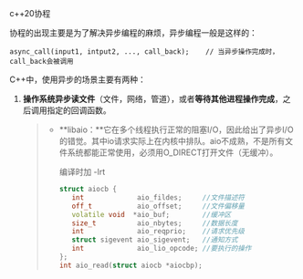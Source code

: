 c++20协程

协程的出现主要是为了解决异步编程的麻烦，异步编程一般是这样的：

```
async_call(input1, intput2, ..., call_back); 	// 当异步操作完成时，call_back会被调用
```

C++中，使用异步的场景主要有两种：

1. **操作系统异步读文件**（文件，网络，管道），或者**等待其他进程操作完成**，之后调用指定的回调函数。

   > - **libaio：**它在多个线程执行正常的阻塞I/O，因此给出了异步I/O的错觉。其中io请求实际上在内核中排队。aio不成熟，不是所有文件系统都能正常使用，必须用O_DIRECT打开文件（无缓冲）。
   >
   >   编译时加 -lrt
   >
   >   ```c++
   >   struct aiocb {
   >      int             aio_fildes;     //文件描述符
   >      off_t           aio_offset;     //文件偏移量
   >      volatile void  *aio_buf;        //缓冲区
   >      size_t          aio_nbytes;     //数据长度
   >      int             aio_reqprio;    //请求优先级
   >      struct sigevent aio_sigevent;   //通知方式
   >      int             aio_lio_opcode; //要执行的操作
   >   };
   >   int aio_read(struct aiocb *aiocbp);
   >   ```